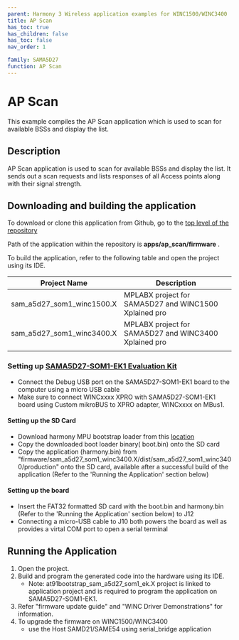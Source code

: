 ```yaml
---
parent: Harmony 3 Wireless application examples for WINC1500/WINC3400
title: AP Scan
has_toc: true
has_children: false
has_toc: false
nav_order: 1

family: SAMA5D27
function: AP Scan
---
```


# AP Scan

This example compiles the AP Scan application which is used to scan for available BSSs and display the list.

## Description

AP Scan application is used to scan for available BSSs and display the list. It sends out a scan requests and lists responses of all Access points along with their signal strength.

## Downloading and building the application

To download or clone this application from Github, go to the [top level of the repository](https://bitbucket.microchip.com/projects/WSGSW/repos/wireless_wifi)


Path of the application within the repository is **apps/ap_scan/firmware** .

To build the application, refer to the following table and open the project using its IDE.

| Project Name      | Description                                    |
| ----------------- | ---------------------------------------------- |
| sam_a5d27_som1_winc1500.X | MPLABX project for SAMA5D27 and WINC1500 Xplained pro
| sam_a5d27_som1_winc3400.X | MPLABX project for SAMA5D27 and WINC3400 Xplained pro
|||


### Setting up [SAMA5D27-SOM1-EK1 Evaluation Kit](https://www.microchip.com/DevelopmentTools/ProductDetails/atsama5d27-som1-ek1)

- Connect the Debug USB port on the SAMA5D27-SOM1-EK1 board to the computer using a micro USB cable
- Make sure to connect WINCxxxx XPRO with SAMA5D27-SOM1-EK1 board using Custom mikroBUS to XPRO adapter, WINCxxxx on MBus1.
#### Setting up the SD Card

- Download harmony MPU bootstrap loader from this [location](firmware/at91bootstrap_sam_a5d27_som1_ek.X/binaries/boot.bin)
- Copy the downloaded boot loader binary( boot.bin) onto the SD card
- Copy the application (harmony.bin) from "firmware/sam_a5d27_som1_winc3400.X/dist/sam_a5d27_som1_winc3400/production" onto the SD card, 
  available after a successful build of the application (Refer to the 'Running the Application' section below)

#### Setting up the board

- Insert the FAT32 formatted SD card with the boot.bin and harmony.bin (Refer to the 'Running the Application' section below) to J12
- Connecting a micro-USB cable to J10 both powers the board as well as provides a virtal COM port to open a serial terminal

## Running the Application

1. Open the project.
2. Build and program the generated code into the hardware using its IDE.
	 - Note: at91bootstrap_sam_a5d27_som1_ek.X project is linked to application project and is required to program the application on SAMA5D27-SOM1-EK1. 	 
3. Refer "firmware update guide" and "WINC Driver Demonstrations" for information.
4. To upgrade the firmware on WINC1500/WINC3400 
	 - use the Host SAMD21/SAME54 using serial_bridge application
     